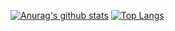 [![Anurag's github stats](https://github-readme-stats.vercel.app/api?username=ktnkk&count_private=true&show_icons=true&theme=default)](https://github.com/anuraghazra/github-readme-stats)
[![Top Langs](https://github-readme-stats.vercel.app/api/top-langs/?username=ktnkk&layout=compact&theme=default)](https://github.com/anuraghazra/github-readme-stats)
